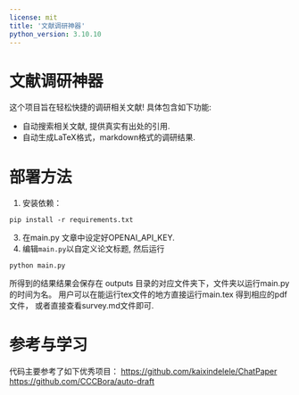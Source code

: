 ```yaml
---
license: mit
title: '文献调研神器'
python_version: 3.10.10
---
```



# 文献调研神器

这个项目旨在轻松快捷的调研相关文献! 具体包含如下功能:
* 自动搜索相关文献, 提供真实有出处的引用.
* 自动生成LaTeX格式，markdown格式的调研结果.


# 部署方法
1. 安装依赖：
```angular2html
pip install -r requirements.txt
```
3. 在main.py 文章中设定好OPENAI_API_KEY.
4. 编辑`main.py`以自定义论文标题, 然后运行
```angular2html
python main.py
```
所得到的结果结果会保存在 outputs 目录的对应文件夹下，文件夹以运行main.py的时间为名。 用户可以在能运行tex文件的地方直接运行main.tex
得到相应的pdf文件， 或者直接查看survey.md文件即可. 



# 参考与学习
代码主要参考了如下优秀项目：
https://github.com/kaixindelele/ChatPaper
https://github.com/CCCBora/auto-draft
